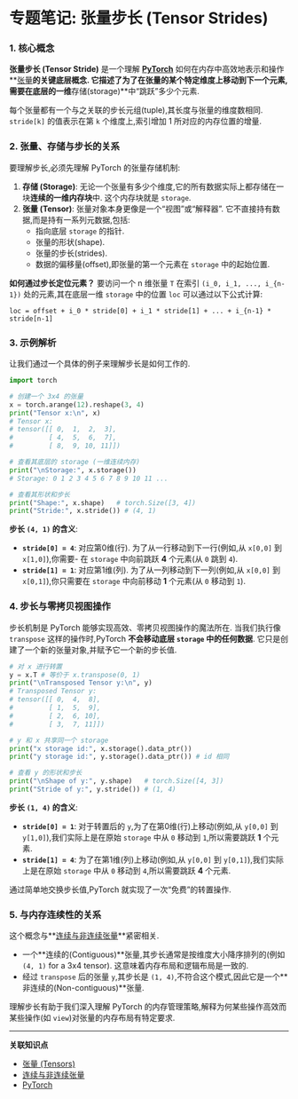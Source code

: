 # 专题笔记: 张量步长 (Tensor Strides)

### 1. 核心概念

**张量步长 (Tensor Stride)** 是一个理解 **[PyTorch](./Lecture2-PyTorch.md)** 如何在内存中高效地表示和操作**[张量](./Lecture2-Tensors.md)**的关键底层概念. 它描述了为了在张量的某个特定维度上移动到下一个元素,需要在底层的一维**存储(storage)**中“跳跃”多少个元素. 

每个张量都有一个与之关联的步长元组(tuple),其长度与张量的维度数相同. `stride[k]` 的值表示在第 `k` 个维度上,索引增加 1 所对应的内存位置的增量. 

### 2. 张量、存储与步长的关系

要理解步长,必须先理解 PyTorch 的张量存储机制: 

1.  **存储 (Storage)**: 无论一个张量有多少个维度,它的所有数据实际上都存储在一块**连续的一维内存块**中. 这个内存块就是 `storage`. 
2.  **张量 (Tensor)**: 张量对象本身更像是一个“视图”或“解释器”. 它不直接持有数据,而是持有一系列元数据,包括: 
    *   指向底层 `storage` 的指针. 
    *   张量的形状(shape). 
    *   张量的步长(strides). 
    *   数据的偏移量(offset),即张量的第一个元素在 `storage` 中的起始位置. 

**如何通过步长定位元素？**
要访问一个 n 维张量 `T` 在索引 `(i_0, i_1, ..., i_{n-1})` 处的元素,其在底层一维 `storage` 中的位置 `loc` 可以通过以下公式计算: 

`loc = offset + i_0 * stride[0] + i_1 * stride[1] + ... + i_{n-1} * stride[n-1]`

### 3. 示例解析

让我们通过一个具体的例子来理解步长是如何工作的. 

```python
import torch

# 创建一个 3x4 的张量
x = torch.arange(12).reshape(3, 4)
print("Tensor x:\n", x)
# Tensor x:
# tensor([[ 0,  1,  2,  3],
#         [ 4,  5,  6,  7],
#         [ 8,  9, 10, 11]])

# 查看其底层的 storage (一维连续内存)
print("\nStorage:", x.storage())
# Storage: 0 1 2 3 4 5 6 7 8 9 10 11 ...

# 查看其形状和步长
print("Shape:", x.shape)   # torch.Size([3, 4])
print("Stride:", x.stride()) # (4, 1)
```

**步长 `(4, 1)` 的含义**: 

*   **`stride[0] = 4`**: 对应第0维(行). 为了从一行移动到下一行(例如,从 `x[0,0]` 到 `x[1,0]`),你需要- 在 `storage` 中向前跳跃 **4** 个元素(从 `0` 跳到 `4`). 
*   **`stride[1] = 1`**: 对应第1维(列). 为了从一列移动到下一列(例如,从 `x[0,0]` 到 `x[0,1]`),你只需要在 `storage` 中向前移动 **1** 个元素(从 `0` 移动到 `1`). 

### 4. 步长与零拷贝视图操作

步长机制是 PyTorch 能够实现高效、零拷贝视图操作的魔法所在. 当我们执行像 `transpose` 这样的操作时,PyTorch **不会移动底层 `storage` 中的任何数据**. 它只是创建了一个新的张量对象,并赋予它一个新的步长值. 

```python
# 对 x 进行转置
y = x.T # 等价于 x.transpose(0, 1)
print("\nTransposed Tensor y:\n", y)
# Transposed Tensor y:
# tensor([[ 0,  4,  8],
#         [ 1,  5,  9],
#         [ 2,  6, 10],
#         [ 3,  7, 11]])

# y 和 x 共享同一个 storage
print("x storage id:", x.storage().data_ptr())
print("y storage id:", y.storage().data_ptr()) # id 相同

# 查看 y 的形状和步长
print("\nShape of y:", y.shape)   # torch.Size([4, 3])
print("Stride of y:", y.stride()) # (1, 4)
```

**步长 `(1, 4)` 的含义**: 

*   **`stride[0] = 1`**: 对于转置后的 `y`,为了在第0维(行)上移动(例如,从 `y[0,0]` 到 `y[1,0]`),我们实际上是在原始 `storage` 中从 `0` 移动到 `1`,所以需要跳跃 **1** 个元素. 
*   **`stride[1] = 4`**: 为了在第1维(列)上移动(例如,从 `y[0,0]` 到 `y[0,1]`),我们实际上是在原始 `storage` 中从 `0` 移动到 `4`,所以需要跳跃 **4** 个元素. 

通过简单地交换步长值,PyTorch 就实现了一次“免费”的转置操作. 

### 5. 与内存连续性的关系

这个概念与**[连续与非连续张量](./Lecture2-Contiguous-vs-Non-contiguous-Tensors.md)**紧密相关. 
*   一个**连续的(Contiguous)**张量,其步长通常是按维度大小降序排列的(例如 `(4, 1)` for a 3x4 tensor). 这意味着内存布局和逻辑布局是一致的. 
*   经过 `transpose` 后的张量 `y`,其步长是 `(1, 4)`,不符合这个模式,因此它是一个**非连续的(Non-contiguous)**张量. 

理解步长有助于我们深入理解 PyTorch 的内存管理策略,解释为何某些操作高效而某些操作(如 `view`)对张量的内存布局有特定要求. 

---
**关联知识点**
*   [张量 (Tensors)](./Lecture2-Tensors.md)
*   [连续与非连续张量](./Lecture2-Contiguous-vs-Non-contiguous-Tensors.md)
*   [PyTorch](./Lecture2-PyTorch.md)